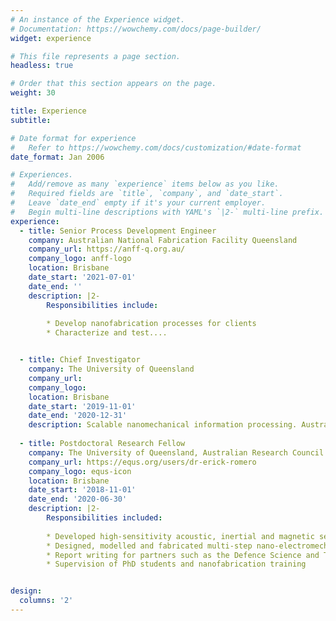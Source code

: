 ```yaml
---
# An instance of the Experience widget.
# Documentation: https://wowchemy.com/docs/page-builder/
widget: experience

# This file represents a page section.
headless: true

# Order that this section appears on the page.
weight: 30

title: Experience
subtitle:

# Date format for experience
#   Refer to https://wowchemy.com/docs/customization/#date-format
date_format: Jan 2006

# Experiences.
#   Add/remove as many `experience` items below as you like.
#   Required fields are `title`, `company`, and `date_start`.
#   Leave `date_end` empty if it's your current employer.
#   Begin multi-line descriptions with YAML's `|2-` multi-line prefix.
experience:
  - title: Senior Process Development Engineer
    company: Australian National Fabrication Facility Queensland
    company_url: https://anff-q.org.au/
    company_logo: anff-logo
    location: Brisbane
    date_start: '2021-07-01'
    date_end: ''
    description: |2-
        Responsibilities include:
        
        * Develop nanofabrication processes for clients 
        * Characterize and test....


  - title: Chief Investigator
    company: The University of Queensland
    company_url:
    company_logo: 
    location: Brisbane
    date_start: '2019-11-01'
    date_end: '2020-12-31'
    description: Scalable nanomechanical information processing. Australian Research Council Linkage Project LP160101616 in partnership with Lockheed Martin
    
  - title: Postdoctoral Research Fellow
    company: The University of Queensland, Australian Research Council Centre of Excellence for Engineered Quantum Systems (EQUS)
    company_url: https://equs.org/users/dr-erick-romero
    company_logo: equs-icon
    location: Brisbane
    date_start: '2018-11-01'
    date_end: '2020-06-30'
    description: |2-
        Responsibilities included:
        
        * Developed high-sensitivity acoustic, inertial and magnetic sensors on silicon-on-insulator (SOI)
        * Designed, modelled and fabricated multi-step nano-electromechanical (NEMS) devices
        * Report writing for partners such as the Defence Science and Technology Group of the Australian Department of Defence
        * Supervision of PhD students and nanofabrication training


design:
  columns: '2'
---
```

